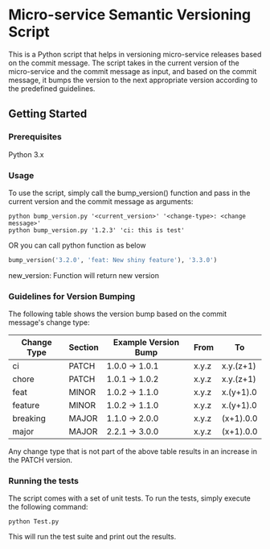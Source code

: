 # Micro-service Semantic Versioning Script
This is a Python script that helps in versioning micro-service releases based on the commit message. The script takes in the current version of the micro-service and the commit message as input, and based on the commit message, it bumps the version to the next appropriate version according to the predefined guidelines.

## Getting Started
### Prerequisites
Python 3.x
### Usage
To use the script, simply call the bump_version() function and pass in the current version and the commit message as arguments:

```shell
python bump_version.py '<current_version>' '<change-type>: <change message>'
python bump_version.py '1.2.3' 'ci: this is test'
```
OR you can call python function as below
```python
bump_version('3.2.0', 'feat: New shiny feature'), '3.3.0')
```

new_version: Function will return new version

### Guidelines for Version Bumping
The following table shows the version bump based on the commit message's change type:

| Change Type | Section | Example Version Bump | From | To |
| ------ | ------ | ------ | ------ | ------ |
| ci | PATCH | 1.0.0 → 1.0.1 | x.y.z | x.y.(z+1) |
| chore | PATCH | 1.0.1 → 1.0.2 | x.y.z | x.y.(z+1) |
| feat | MINOR | 1.0.2 → 1.1.0 | x.y.z | x.(y+1).0 |
| feature | MINOR | 1.0.2 → 1.1.0 | x.y.z | x.(y+1).0 |
| breaking | MAJOR | 1.1.0 → 2.0.0 | x.y.z | (x+1).0.0 |
| major | MAJOR | 2.2.1 → 3.0.0 | x.y.z | (x+1).0.0 |

Any change type that is not part of the above table results in an increase in the PATCH version.

### Running the tests
The script comes with a set of unit tests. To run the tests, simply execute the following command:

```shell
python Test.py
```
This will run the test suite and print out the results.